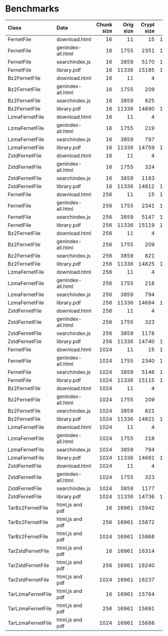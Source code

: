 # Benchmarks

| Class                | Data                 |  Chunk size |  Orig size  | Crypt size |  Comp ratio | WTime  | Rtime  |
|:---------------------|:---------------------|------------:|------------:|-----------:|------------:|-------:|-------:|
| FernetFile           | download.html        |          16 |          11 |         15 |     134.09% |   0.00 |   0.00 |
| FernetFile           | genindex-all.html    |          16 |        1755 |       2351 |     133.96% |   0.12 |   0.01 |
| FernetFile           | searchindex.js       |          16 |        3859 |       5170 |     133.96% |   0.48 |   0.02 |
| FernetFile           | library.pdf          |          16 |       11336 |      15185 |     133.96% |   4.17 |   0.07 |
| Bz2FernetFile        | download.html        |          16 |          11 |          4 |      39.12% |   0.00 |   0.00 |
| Bz2FernetFile        | genindex-all.html    |          16 |        1755 |        209 |      11.93% |   0.15 |   0.04 |
| Bz2FernetFile        | searchindex.js       |          16 |        3859 |        825 |      21.37% |   0.27 |   0.10 |
| Bz2FernetFile        | library.pdf          |          16 |       11336 |      14890 |     131.35% |   2.35 |   1.67 |
| LzmaFernetFile       | download.html        |          16 |          11 |          4 |      35.89% |   0.01 |   0.00 |
| LzmaFernetFile       | genindex-all.html    |          16 |        1755 |        219 |      12.50% |   0.37 |   0.01 |
| LzmaFernetFile       | searchindex.js       |          16 |        3859 |        797 |      20.66% |   1.41 |   0.04 |
| LzmaFernetFile       | library.pdf          |          16 |       11336 |      14759 |     130.20% |   5.69 |   1.94 |
| ZstdFernetFile       | download.html        |          16 |          11 |          4 |      38.55% |   0.00 |   0.00 |
| ZstdFernetFile       | genindex-all.html    |          16 |        1755 |        324 |      18.49% |   0.02 |   0.01 |
| ZstdFernetFile       | searchindex.js       |          16 |        3859 |       1183 |      30.66% |   0.07 |   0.02 |
| ZstdFernetFile       | library.pdf          |          16 |       11336 |      14812 |     130.67% |   0.31 |   0.14 |
| FernetFile           | download.html        |         256 |          11 |         15 |     134.09% |   0.00 |   0.00 |
| FernetFile           | genindex-all.html    |         256 |        1755 |       2341 |     133.37% |   0.02 |   0.02 |
| FernetFile           | searchindex.js       |         256 |        3859 |       5147 |     133.37% |   0.05 |   0.03 |
| FernetFile           | library.pdf          |         256 |       11336 |      15119 |     133.37% |   0.26 |   0.06 |
| Bz2FernetFile        | download.html        |         256 |          11 |          4 |      39.12% |   0.00 |   0.00 |
| Bz2FernetFile        | genindex-all.html    |         256 |        1755 |        209 |      11.88% |   0.21 |   0.08 |
| Bz2FernetFile        | searchindex.js       |         256 |        3859 |        821 |      21.28% |   0.30 |   0.11 |
| Bz2FernetFile        | library.pdf          |         256 |       11336 |      14825 |     130.78% |   1.38 |   2.02 |
| LzmaFernetFile       | download.html        |         256 |          11 |          4 |      35.89% |   0.01 |   0.00 |
| LzmaFernetFile       | genindex-all.html    |         256 |        1755 |        218 |      12.44% |   0.37 |   0.01 |
| LzmaFernetFile       | searchindex.js       |         256 |        3859 |        794 |      20.57% |   1.41 |   0.04 |
| LzmaFernetFile       | library.pdf          |         256 |       11336 |      14694 |     129.63% |   4.29 |   1.56 |
| ZstdFernetFile       | download.html        |         256 |          11 |          4 |      38.55% |   0.00 |   0.00 |
| ZstdFernetFile       | genindex-all.html    |         256 |        1755 |        323 |      18.40% |   0.01 |   0.00 |
| ZstdFernetFile       | searchindex.js       |         256 |        3859 |       1178 |      30.51% |   0.03 |   0.01 |
| ZstdFernetFile       | library.pdf          |         256 |       11336 |      14740 |     130.03% |   0.13 |   0.06 |
| FernetFile           | download.html        |        1024 |          11 |         15 |     134.09% |   0.00 |   0.00 |
| FernetFile           | genindex-all.html    |        1024 |        1755 |       2340 |     133.34% |   0.01 |   0.01 |
| FernetFile           | searchindex.js       |        1024 |        3859 |       5146 |     133.34% |   0.03 |   0.02 |
| FernetFile           | library.pdf          |        1024 |       11336 |      15115 |     133.34% |   0.12 |   0.08 |
| Bz2FernetFile        | download.html        |        1024 |          11 |          4 |      39.12% |   0.00 |   0.00 |
| Bz2FernetFile        | genindex-all.html    |        1024 |        1755 |        209 |      11.88% |   0.16 |   0.04 |
| Bz2FernetFile        | searchindex.js       |        1024 |        3859 |        821 |      21.27% |   0.26 |   0.10 |
| Bz2FernetFile        | library.pdf          |        1024 |       11336 |      14821 |     130.75% |   1.17 |   1.58 |
| LzmaFernetFile       | download.html        |        1024 |          11 |          4 |      35.89% |   0.00 |   0.00 |
| LzmaFernetFile       | genindex-all.html    |        1024 |        1755 |        218 |      12.44% |   0.37 |   0.01 |
| LzmaFernetFile       | searchindex.js       |        1024 |        3859 |        794 |      20.56% |   1.40 |   0.04 |
| LzmaFernetFile       | library.pdf          |        1024 |       11336 |      14691 |     129.60% |   4.26 |   1.56 |
| ZstdFernetFile       | download.html        |        1024 |          11 |          4 |      38.55% |   0.00 |   0.00 |
| ZstdFernetFile       | genindex-all.html    |        1024 |        1755 |        323 |      18.40% |   0.01 |   0.00 |
| ZstdFernetFile       | searchindex.js       |        1024 |        3859 |       1177 |      30.50% |   0.03 |   0.01 |
| ZstdFernetFile       | library.pdf          |        1024 |       11336 |      14736 |     130.00% |   0.12 |   0.08 |
| TarBz2FernetFile     | html,js and pdf      |          16 |       16961 |      15942 |      94.00% |   1.60 |   1.65 |
| TarBz2FernetFile     | html,js and pdf      |         256 |       16961 |      15872 |      93.58% |   1.55 |   1.95 |
| TarBz2FernetFile     | html,js and pdf      |        1024 |       16961 |      15868 |      93.56% |   1.62 |   2.03 |
| TarZstdFernetFile    | html,js and pdf      |          16 |       16961 |      16314 |      96.19% |   0.38 |   0.16 |
| TarZstdFernetFile    | html,js and pdf      |         256 |       16961 |      16240 |      95.75% |   0.26 |   0.12 |
| TarZstdFernetFile    | html,js and pdf      |        1024 |       16961 |      16237 |      95.73% |   0.21 |   0.17 |
| TarLzmaFernetFile    | html,js and pdf      |          16 |       16961 |      15764 |      92.95% |   6.95 |   1.94 |
| TarLzmaFernetFile    | html,js and pdf      |         256 |       16961 |      15691 |      92.51% |   6.13 |   1.78 |
| TarLzmaFernetFile    | html,js and pdf      |        1024 |       16961 |      15688 |      92.49% |   6.22 |   1.82 |
